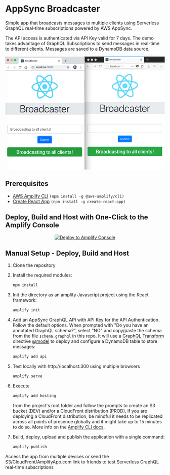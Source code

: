 # AppSync Broadcaster

Simple app that broadcasts messages to multiple clients using Serverless GraphQL real-time subscriptions powered by AWS AppSync.

The API access is authenticated via API Key valid for 7 days. The demo takes advantage of GraphQL Subscriptions to send messages in real-time to different clients. Messages are saved to a DynamoDB data source.

![Screnshot](/media/broadcaster.png)

## Prerequisites

- [AWS Amplify CLI](https://github.com/aws-amplify/amplify-cli) `(npm install -g @aws-amplify/cli)`
- [Create React App](https://github.com/facebook/create-react-app) `(npm install -g create-react-app)`

## Deploy, Build and Host with One-Click to the Amplify Console

<p align="center">
    <a href="https://console.aws.amazon.com/amplify/home#/deploy?repo=awsed/broadcaster">
        <img src="https://oneclick.amplifyapp.com/button.svg" alt="Deploy to Amplify Console">
    </a>
</p>

## Manual Setup - Deploy, Build and Host

1. Clone the repository
2. Install the required modules:

   ```bash
   npm install
   ```

3. Init the directory as an amplify Javascript project using the React framework:

   ```bash
   amplify init
   ```

4. Add an AppSync GraphQL API with API Key for the API Authentication. Follow the default options. When prompted with "Do you have an annotated GraphQL schema?", select "NO" and copy/paste the schema from the file `schema.graphql` in this repo. It will use a [GraphQL Transform](https://aws-amplify.github.io/docs/cli/graphql?sdk=js) directive [@model](https://aws-amplify.github.io/docs/cli/graphql?sdk=js#model) to deploy and configure a DynamoDB table to store messages:

   ```bash
   amplify add api
   ```

5. Test locally with http://localhost:300 using multiple browsers

   ```bash
   amplify serve
   ```

6. Execute

   ```bash
   amplify add hosting
   ```

   from the project's root folder and follow the prompts to create an S3 bucket (DEV) and/or a CloudFront distribution (PROD). If you are deploying a CloudFront distribution, be mindful it needs to be replicated across all points of presence globally and it might take up to 15 minutes to do so. More info on the [Amplify CLI docs](https://aws-amplify.github.io/docs/cli/hosting?sdk=js).

7. Build, deploy, upload and publish the application with a single command:

   ```bash
   amplify publish
   ```

Access the app from multiple devices or send the S3/CloudFront/AmplifyApp.com link to friends to test Serverless GraphQL real-time subscriptions
